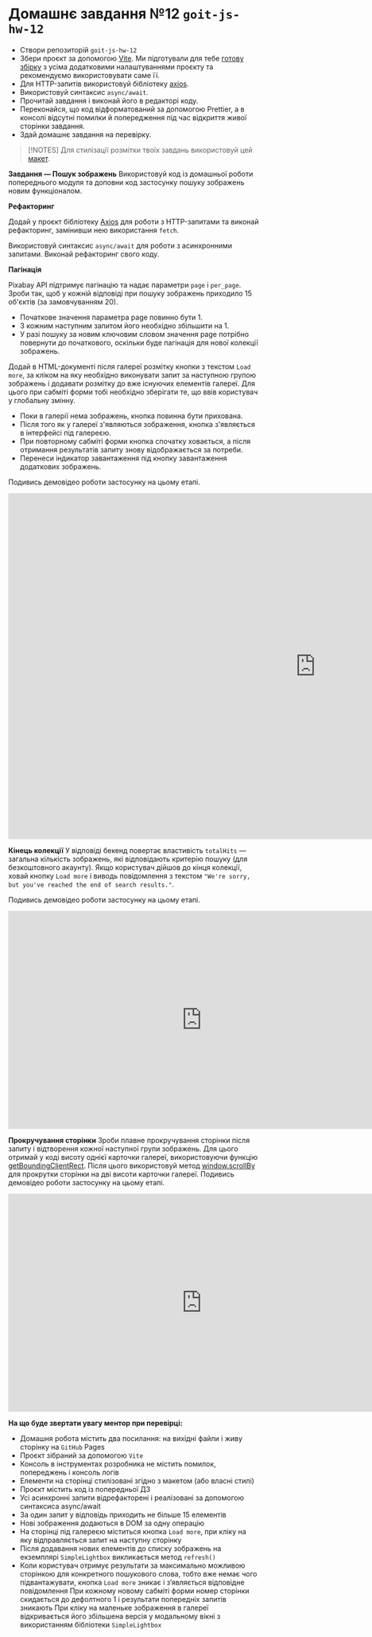 # Домашнє завдання №12 `goit-js-hw-12`
- Створи репозиторій `goit-js-hw-12`
- Збери проєкт за допомогою [Vite](https://vitejs.dev/). Ми підготували для тебе [готову збірку](https://github.com/goitacademy/vanilla-app-template) з усіма додатковими налаштуваннями проєкту та рекомендуємо використовувати саме її.
- Для HTTP-запитів використовуй бібліотеку [axios](https://axios-http.com/).
- Використовуй синтаксис `async/await`.
- Прочитай завдання і виконай його в редакторі коду.
- Переконайся, що код відформатований за допомогою Prettier, а в консолі відсутні помилки й попередження під час відкриття живої сторінки завдання.
- Здай домашнє завдання на перевірку.

>[!NOTES] Для стилізації розмітки твоїх завдань використовуй цей [макет](https://www.figma.com/file/m8k9NQV7qZrtYDCvxfD68B/%D0%94%D0%97-JavaScript?type=design&node-id=3-1010&mode=design&t=R5msgXbYO44mRUZ0-0).

**Завдання — Пошук зображень**
Використовуй код із домашньої роботи попереднього модуля та доповни код застосунку пошуку зображень новим функціоналом.

**Рефакторинг**

Додай у проєкт бібліотеку [Axios](https://axios-http.com/) для роботи з HTTP-запитами та виконай рефакторинг, замінивши нею використання `fetch`.

Використовуй синтаксис `async/await` для роботи з асинхронними запитами. Виконай рефакторинг свого коду.

**Пагінація**

Pixabay API підтримує пагінацію та надає параметри `page` і `per_page`. Зроби так, щоб у кожній відповіді при пошуку зображень приходило 15 об'єктів (за замовчуванням 20).
- Початкове значення параметра page повинно бути 1.
- З кожним наступним запитом його необхідно збільшити на 1.
- У разі пошуку за новим ключовим словом значення page потрібно повернути до початкового, оскільки буде пагінація для нової колекції зображень.

Додай в HTML-документі після галереї розмітку кнопки з текстом `Load more`, за кліком на яку необхідно виконувати запит за наступною групою зображень і додавати розмітку до вже існуючих елементів галереї. Для цього при сабміті форми тобі необхідно зберігати те, що ввів користувач у глобальну змінну.
- Поки в галерії нема зображень, кнопка повинна бути прихована.
- Після того як у галереї з'являються зображення, кнопка з'являється в інтерфейсі під галереєю.
- При повторному сабміті форми кнопка спочатку ховається, а після отримання результатів запиту знову відображається за потреби.
- Перенеси індикатор завантаження під кнопку завантаження додаткових зображень.

Подивись демовідео роботи застосунку на цьому етапі.

<iframe width="1236" height="695" src="https://www.youtube.com/embed/00hLHI3hx28" title="Пагінація" frameborder="0" allow="accelerometer; autoplay; clipboard-write; encrypted-media; gyroscope; picture-in-picture; web-share" allowfullscreen></iframe>

**Кінець колекції**
У відповіді бекенд повертає властивість `totalHits` — загальна кількість зображень, які відповідають критерію пошуку (для безкоштовного акаунту). Якщо користувач дійшов до кінця колекції, ховай кнопку `Load more` і виводь повідомлення з текстом `"We're sorry, but you've reached the end of search results."`.

Подивись демовідео роботи застосунку на цьому етапі.
<iframe width="778" height="438" src="https://www.youtube.com/embed/0ZQVWxm0VcQ" title="Кінець колекції" frameborder="0" allow="accelerometer; autoplay; clipboard-write; encrypted-media; gyroscope; picture-in-picture; web-share" allowfullscreen></iframe>

**Прокручування сторінки**
Зроби плавне прокручування сторінки після запиту і відтворення кожної наступної групи зображень. Для цього отримай у коді висоту однієї карточки галереї, використовуючи функцію [getBoundingClientRect](https://developer.mozilla.org/en-US/docs/Web/API/Element/getBoundingClientRect). Після цього використовуй метод [window.scrollBy](https://developer.mozilla.org/en-US/docs/Web/API/Window/scrollBy) для прокрутки сторінки на дві висоти карточки галереї.
Подивись демовідео роботи застосунку на цьому етапі.
<iframe width="778" height="438" src="https://www.youtube.com/embed/aEhYvL7wIV8" title="Прокручування сторінки" frameborder="0" allow="accelerometer; autoplay; clipboard-write; encrypted-media; gyroscope; picture-in-picture; web-share" allowfullscreen></iframe>

**На що буде звертати увагу ментор при перевірці:**
- Домашня робота містить два посилання: на вихідні файли і живу сторінку на `GitHub` Pages
- Проєкт зібраний за допомогою `Vite`
- Консоль в інструментах розробника не містить помилок, попереджень і консоль логів
- Елементи на сторінці стилізовані згідно з макетом (або власні стилі)
- Проєкт містить код із попередньої ДЗ
- Усі асинхронні запити відрефакторені і реалізовані за допомогою синтаксиса async/await
- За один запит у відповідь приходить не більше 15 елементів
- Нові зображення додаються в DOM за одну операцію
- На сторінці під галереєю міститься кнопка `Load more`, при кліку на яку відправляється запит на наступну сторінку
- Після додавання нових елементів до списку зображень на екземплярі `SimpleLightbox` викликається метод `refresh()`
- Коли користувач отримує результати за максимально можливою сторінкою для конкретного пошукового слова, тобто вже немає чого підвантажувати, кнопка `Load more` зникає і з’являється відповідне повідомлення
При кожному новому сабміті форми номер сторінки скидається до дефолтного 1 і результати попередніх запитів зникають
При кліку на маленьке зображення в галереї відкривається його збільшена версія у модальному вікні з використанням бібліотеки `SimpleLightbox`
